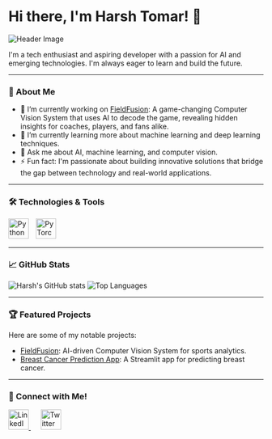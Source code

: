 # Hi there, I'm Harsh Tomar! 👋

![Header Image](https://lexica.art/prompt/744984a5-cd05-41cc-a7d1-2411b531c88a)

I'm a tech enthusiast and aspiring developer with a passion for AI and emerging technologies. I'm always eager to learn and build the future.

---

### 🔭 About Me

- 🔭 I’m currently working on [FieldFusion](https://github.com/HarshTomar1234/Field_Fusion): A game-changing Computer Vision System that uses AI to decode the game, revealing hidden insights for coaches, players, and fans alike.
- 🌱 I’m currently learning more about machine learning and deep learning techniques.
- 💬 Ask me about AI, machine learning, and computer vision.
- ⚡ Fun fact: I'm passionate about building innovative solutions that bridge the gap between technology and real-world applications.

---

### 🛠️ Technologies & Tools

<p align="left">
  <img src="https://cdn.jsdelivr.net/gh/devicons/devicon/icons/python/python-original.svg" alt="Python" width="40" height="40" style="margin-right: 10px;"/>
  <img src="https://cdn.jsdelivr.net/gh/devicons/devicon/icons/pytorch/pytorch-original.svg" alt="PyTorch" width="40" height="40" style="margin-right: 10px;"/>
</p>

---

### 📈 GitHub Stats

![Harsh's GitHub stats](https://github-readme-stats.vercel.app/api?username=HarshTomar1234&show_icons=true&theme=radical)
![Top Languages](https://github-readme-stats.vercel.app/api/top-langs/?username=HarshTomar1234&layout=compact&theme=radical)

---

### 🏆 Featured Projects

Here are some of my notable projects:

- [FieldFusion](https://github.com/HarshTomar1234/Field_Fusion): AI-driven Computer Vision System for sports analytics.
- [Breast Cancer Prediction App](https://github.com/HarshTomar1234/BREAST-CANCER-STREAMLIT-APP): A Streamlit app for predicting breast cancer.


---

### 🌟 Connect with Me!

<p align="left">
  <a href="https://www.linkedin.com/in/harsh-tomar-a96a38256/" target="_blank" style="margin-right: 20px;">
    <img src="https://cdn.jsdelivr.net/gh/devicons/devicon/icons/linkedin/linkedin-original.svg" alt="LinkedIn" width="40" height="40"/>
  </a>
  
  <a href="https://twitter.com/kernel_crush" target="_blank" style="margin-right: 20px;">
    <img src="https://cdn.jsdelivr.net/gh/devicons/devicon/icons/twitter/twitter-original.svg" alt="Twitter" width="40" height="40"/>
  </a>
</p>
